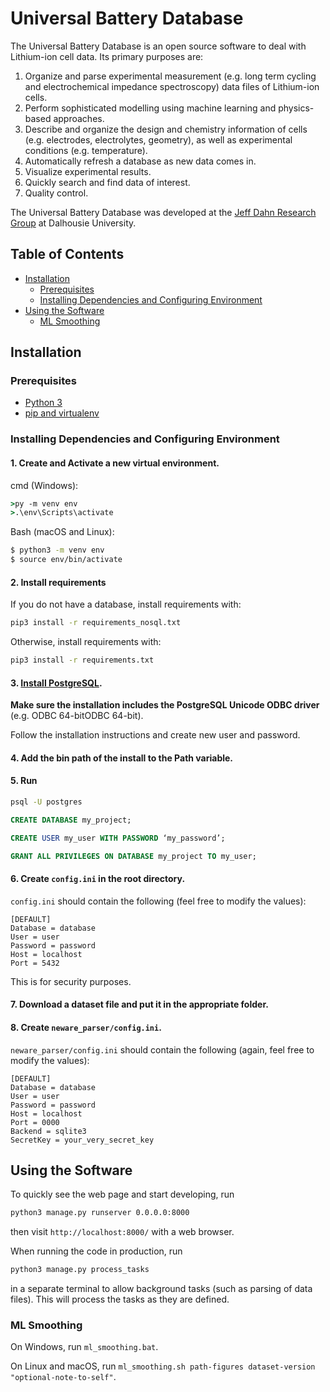 # Universal Battery Database

The Universal Battery Database is an open source software to deal with Lithium-ion cell data. Its primary purposes are:
1. Organize and parse experimental measurement (e.g. long term cycling and electrochemical impedance spectroscopy) data files of Lithium-ion cells.
2. Perform sophisticated modelling using machine learning and physics-based approaches.
3. Describe and organize the design and chemistry information of cells (e.g. electrodes, electrolytes, geometry), as well as experimental conditions (e.g. temperature).
4. Automatically refresh a database as new data comes in.
5. Visualize experimental results.
6. Quickly search and find data of interest.
7. Quality control.


The Universal Battery Database was developed at the [Jeff Dahn Research Group](https://www.dal.ca/diff/dahn/about.html) at Dalhousie University.

## Table of Contents

- [Installation](#installation)
  * [Prerequisites](#prerequisites)
  * [Installing Dependencies and Configuring Environment](#installing-dependencies-and-configuring-environment)
- [Using the Software](#using-the-software)
  * [ML Smoothing](#ml-smoothing)

## Installation

### Prerequisites

- [Python 3](https://www.python.org/downloads/)
- [pip and virtualenv](https://packaging.python.org/guides/installing-using-pip-and-virtual-environments/)


### Installing Dependencies and Configuring Environment

#### 1. Create and Activate a new virtual environment.

cmd (Windows):
```cmd
>py -m venv env
>.\env\Scripts\activate
```

Bash (macOS and Linux):
```bash
$ python3 -m venv env
$ source env/bin/activate
```


#### 2. Install requirements

If you do not have a database, install requirements with:
```bash
pip3 install -r requirements_nosql.txt
```

Otherwise, install requirements with:
```bash
pip3 install -r requirements.txt
```


#### 3. [Install PostgreSQL](https://www.2ndquadrant.com/en/blog/pginstaller-install-postgresql/).

**Make sure the installation includes the PostgreSQL Unicode ODBC driver** (e.g. ODBC 64-bitODBC 64-bit).

Follow the installation instructions and create new user and password.

#### 4. Add the bin path of the install to the Path variable.

#### 5. Run

```bash
psql -U postgres
```

```sql
CREATE DATABASE my_project;

CREATE USER my_user WITH PASSWORD ‘my_password’;

GRANT ALL PRIVILEGES ON DATABASE my_project TO my_user;
```


#### 6. Create `config.ini` in the root directory.

`config.ini` should contain the following (feel free to modify the values):

```
[DEFAULT]
Database = database
User = user
Password = password
Host = localhost
Port = 5432
```

This is for security purposes.

#### 7. Download a dataset file and put it in the appropriate folder.

#### 8. Create `neware_parser/config.ini`.

`neware_parser/config.ini` should contain the following (again, feel free to modify the values):

```
[DEFAULT]
Database = database
User = user
Password = password
Host = localhost
Port = 0000
Backend = sqlite3
SecretKey = your_very_secret_key
```


## Using the Software

To quickly see the web page and start developing, run
```bash
python3 manage.py runserver 0.0.0.0:8000
```
then visit `http://localhost:8000/` with a web browser.

When running the code in production, run
```bash
python3 manage.py process_tasks
```
in a separate terminal to allow background tasks (such as parsing of data files). 
This will process the tasks as they are defined.

### ML Smoothing

On Windows, run `ml_smoothing.bat`.

On Linux and macOS, run `ml_smoothing.sh path-figures dataset-version "optional-note-to-self"`.
